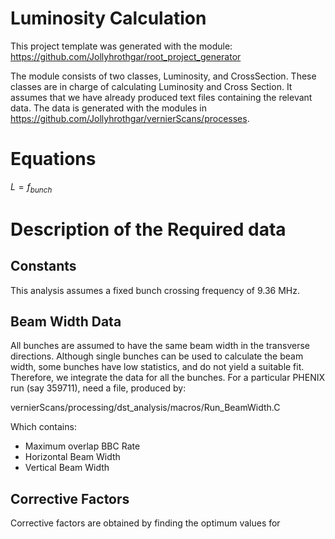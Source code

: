 # Luminosity Calculation

This project template was generated with the module:
https://github.com/Jollyhrothgar/root_project_generator

The module consists of two classes, Luminosity, and CrossSection. These classes
are in charge of calculating Luminosity and Cross Section. It assumes that we
have already produced text files containing the relevant data. The data is
generated with the modules in
https://github.com/Jollyhrothgar/vernierScans/processes. 

# Equations

$L = f_{bunch}$

# Description of the Required data

## Constants

This analysis assumes a fixed bunch crossing frequency of 9.36 MHz.

## Beam Width Data

All bunches are assumed to have the same beam width in the transverse
directions. Although single bunches can be used to calculate the beam width,
some bunches have low statistics, and do not yield a suitable fit. Therefore,
we integrate the data for all the bunches. For a particular PHENIX run (say
359711), need a file, produced by:

vernierScans/processing/dst_analysis/macros/Run_BeamWidth.C

Which contains:

* Maximum overlap BBC Rate
* Horizontal Beam Width
* Vertical Beam Width

## Corrective Factors

Corrective factors are obtained by finding the optimum values for 
